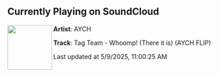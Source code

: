 ## Currently Playing on SoundCloud

[<img align="left" width="100" src="https://i1.sndcdn.com/artworks-W0oqi5vTiAQyH0py-fdyxQw-t500x500.jpg">](https://soundcloud.com/aychofficial/whoomp-there-it-is-aych-flip/s-zAg1v63HDuI?in=saxurn/sets/half-lash)

**Artist**: AYCH 

**Track**: Tag Team - Whoomp! (There it is) (AYCH FLIP)

Last updated at 5/9/2025, 11:00:25 AM
